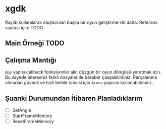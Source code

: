# xgdk
Raylib kullanılarak oluşturulan başka bir oyun geliştirme kiti daha.
Referans sayfası için: TODO

## Main Örneği TODO

## Çalışma Mantığı 
`App` yapısı callback fonksiyonlar alır, düzgün bir oyun döngüsü yaratmak için. Bu sayede isterseniz farklı dosyalar ile beraber çalışabilirsiniz.
Parçalanma olmadan güvenli ve hızlı bellek tahsisi için `Arena` yapısını kullanabilirsiniz.

## Şuanki Durumundan İtibaren Planladıklarım
- [ ] SetAngle
- [ ] StartFrameMemory
- [ ] ResetFrameMemory
